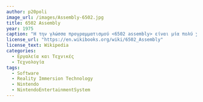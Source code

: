 ```yaml
---
author: p20poli
image_url: /images/Assembly-6502.jpg
title: 6502 Assembly
year: 1975
caption: "Η την γλώσσα προγραμματισμού <6502 assembly> είναι μία πολύ χαμηλού επιπέδου γλώσσα προγραμματισμού όπου χρησιμοποιούνταν κυρίως σε υπολογιστές και σε παιχνδιδομηχανές στην δεκαετία του 70 και 80.Είχε μικρό αριθμό από εντολές όπου όμως ήταν πολύ αποτελεσματικές και μπορούσαν να εκτελέσουν πράξεις αρκετά γρήγορα και έτσι αρκετά γρήγορα για κάποιον να την μάθει. Πολλές κονσόλες όπως Nintendo Entertainment System (NES) χρησιμοποιούσαν αυτήν την γλώσσα προγραμματισμού. Κάποια παραδείγματα από παιχνίδια είναι: Super Mario Bros,The Legend of Zelda,Castlevania και άλλα πολλά. "
license_url: "https://en.wikibooks.org/wiki/6502_Assembly" 
license_text: Wikipedia
categories:
  - Εργαλεία και Τεχνικές
  - Τεχνολογία
tags:
  - Software
  - Reality Immersion Technology
  - Nintendo
  - NintendoEntertainmentSystem
--- 
```

